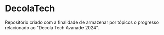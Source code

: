 # DecolaTech
Repositório criado com a finalidade de armazenar por tópicos o progresso relacionado ao "Decola Tech Avanade 2024".
